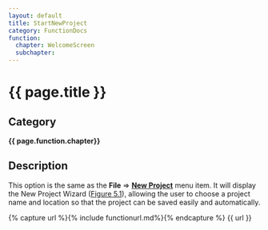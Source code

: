 ```yaml
---
layout: default
title: StartNewProject 
category: FunctionDocs 
function:
  chapter: WelcomeScreen
  subchapter: 
---
```


# {{ page.title }} 

## Category

**{{ page.function.chapter}}**

## Description

This option is the same as the **File** ⇒ **[New Project](File.md#new-project)** menu item. It will display the New Project Wizard ([Figure 5.1](File.md#new-project)), allowing the user to choose a project name and location so that the project can be saved easily and automatically.

{% capture url %}{% include functionurl.md%}{% endcapture %}
{{ url }}

